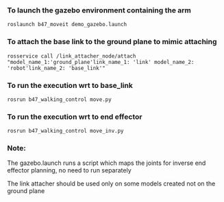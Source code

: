 ### To launch the gazebo environment containing the arm
```roslaunch b47_moveit demo_gazebo.launch```
### To attach the base link to the ground plane to mimic attaching
```rosservice call /link_attacher_node/attach "model_name_1:'ground_plane'link_name_1: 'link' model_name_2: 'robot'link_name_2: 'base_link'"```
### To run the execution wrt to base_link
```rosrun b47_walking_control move.py```
### To run the execution wrt to end effector
```rosrun b47_walking_control move_inv.py```

### Note:
The gazebo.launch runs a script which maps the joints for inverse end effector planning, no need to run separately

The link attacher should be used only on some models created not on the ground plane

